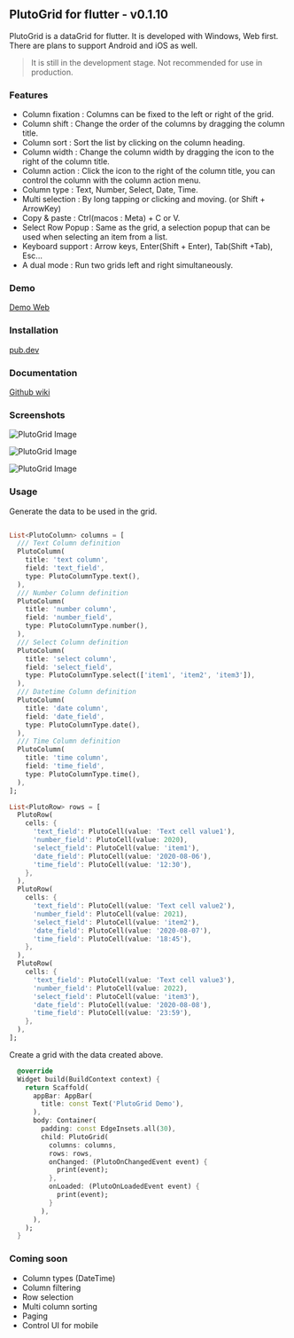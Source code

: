 ## PlutoGrid for flutter - v0.1.10

PlutoGrid is a dataGrid for flutter. It is developed with Windows, Web first. There are plans to support Android and iOS as well.

> It is still in the development stage. Not recommended for use in production.

### Features  
- Column fixation : Columns can be fixed to the left or right of the grid.
- Column shift : Change the order of the columns by dragging the column title.
- Column sort : Sort the list by clicking on the column heading.
- Column width : Change the column width by dragging the icon to the right of the column title.
- Column action : Click the icon to the right of the column title, you can control the column with the column action menu.
- Column type : Text, Number, Select, Date, Time.
- Multi selection : By long tapping or clicking and moving. (or Shift + ArrowKey)
- Copy & paste : Ctrl(macos : Meta) + C or V.
- Select Row Popup : Same as the grid, a selection popup that can be used when selecting an item from a list.
- Keyboard support : Arrow keys, Enter(Shift + Enter), Tab(Shift +Tab), Esc...
- A dual mode : Run two grids left and right simultaneously.

### Demo
[Demo Web](https://bosskmk.github.io/pluto_grid/build/web/index.html)

### Installation
[pub.dev](https://pub.dev/packages/pluto_grid)

### Documentation
[Github wiki](https://github.com/bosskmk/pluto_grid/wiki)

### Screenshots

![PlutoGrid Image](https://bosskmk.github.io/images/pluto_image1.jpg)

![PlutoGrid Image](https://bosskmk.github.io/images/pluto_image2.jpg)

![PlutoGrid Image](https://bosskmk.github.io/images/pluto_image3.jpg)

### Usage
Generate the data to be used in the grid.
```dart

List<PlutoColumn> columns = [
  /// Text Column definition
  PlutoColumn(
    title: 'text column',
    field: 'text_field',
    type: PlutoColumnType.text(),
  ),
  /// Number Column definition
  PlutoColumn(
    title: 'number column',
    field: 'number_field',
    type: PlutoColumnType.number(),
  ),
  /// Select Column definition
  PlutoColumn(
    title: 'select column',
    field: 'select_field',
    type: PlutoColumnType.select(['item1', 'item2', 'item3']),
  ),
  /// Datetime Column definition
  PlutoColumn(
    title: 'date column',
    field: 'date_field',
    type: PlutoColumnType.date(),
  ),
  /// Time Column definition
  PlutoColumn(
    title: 'time column',
    field: 'time_field',
    type: PlutoColumnType.time(),
  ),
];

List<PlutoRow> rows = [
  PlutoRow(
    cells: {
      'text_field': PlutoCell(value: 'Text cell value1'),
      'number_field': PlutoCell(value: 2020),
      'select_field': PlutoCell(value: 'item1'),
      'date_field': PlutoCell(value: '2020-08-06'),
      'time_field': PlutoCell(value: '12:30'),
    },
  ),
  PlutoRow(
    cells: {
      'text_field': PlutoCell(value: 'Text cell value2'),
      'number_field': PlutoCell(value: 2021),
      'select_field': PlutoCell(value: 'item2'),
      'date_field': PlutoCell(value: '2020-08-07'),
      'time_field': PlutoCell(value: '18:45'),
    },
  ),
  PlutoRow(
    cells: {
      'text_field': PlutoCell(value: 'Text cell value3'),
      'number_field': PlutoCell(value: 2022),
      'select_field': PlutoCell(value: 'item3'),
      'date_field': PlutoCell(value: '2020-08-08'),
      'time_field': PlutoCell(value: '23:59'),
    },
  ),
];
```

Create a grid with the data created above.
```dart
  @override
  Widget build(BuildContext context) {
    return Scaffold(
      appBar: AppBar(
        title: const Text('PlutoGrid Demo'),
      ),
      body: Container(
        padding: const EdgeInsets.all(30),
        child: PlutoGrid(
          columns: columns,
          rows: rows,
          onChanged: (PlutoOnChangedEvent event) {
            print(event);
          },
          onLoaded: (PlutoOnLoadedEvent event) {
            print(event);
          }
        ),
      ),
    );
  }
```

### Coming soon

* Column types (DateTime)
* Column filtering
* Row selection
* Multi column sorting
* Paging
* Control UI for mobile